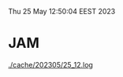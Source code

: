 Thu 25 May 12:50:04 EEST 2023
# JAM
<a href='./cache/202305/25_12.log'>./cache/202305/25_12.log</a>
